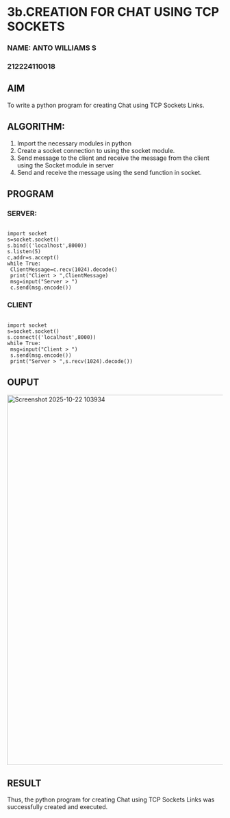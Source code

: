 # 3b.CREATION FOR CHAT USING TCP SOCKETS

### NAME: ANTO WILLIAMS S

### 212224110018

## AIM
To write a python program for creating Chat using TCP Sockets Links.
## ALGORITHM:
1. Import the necessary modules in python
2. Create a socket connection to using the socket module.
3. Send message to the client and receive the message from the client using the Socket module in
 server
4. Send and receive the message using the send function in socket.
## PROGRAM


### SERVER:
```

import socket
s=socket.socket()
s.bind(('localhost',8000))
s.listen(5)
c,addr=s.accept()
while True:
 ClientMessage=c.recv(1024).decode()
 print("Client > ",ClientMessage)
 msg=input("Server > ")
 c.send(msg.encode())

```
### CLIENT

```

import socket
s=socket.socket()
s.connect(('localhost',8000))
while True:
 msg=input("Client > ")
 s.send(msg.encode())
 print("Server > ",s.recv(1024).decode())

```


## OUPUT

<img width="1919" height="863" alt="Screenshot 2025-10-22 103934" src="https://github.com/user-attachments/assets/5d773c9d-8392-4cc5-af90-7185cabf7c65" />

## RESULT

Thus, the python program for creating Chat using TCP Sockets Links was successfully created and executed.

